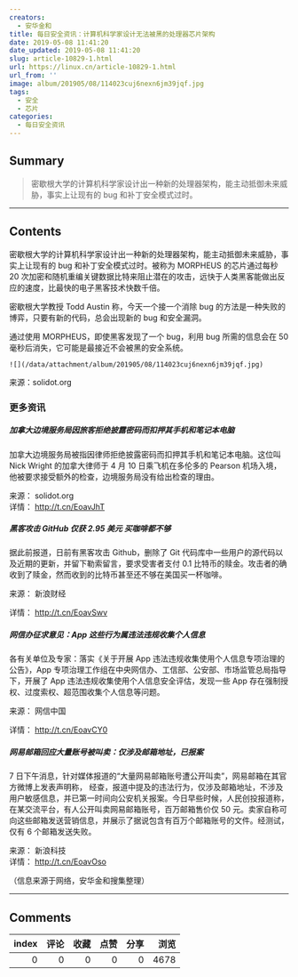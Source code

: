 ```yaml
---
creators:
  - 安华金和
title: 每日安全资讯：计算机科学家设计无法被黑的处理器芯片架构
date: 2019-05-08 11:41:20
date_updated: 2019-05-08 11:41:20
slug: article-10829-1.html
url: https://linux.cn/article-10829-1.html
url_from: ''
image: album/201905/08/114023cuj6nexn6jm39jqf.jpg
tags:
  - 安全
  - 芯片
categories:
  - 每日安全资讯
---
```


## Summary

> 密歇根大学的计算机科学家设计出一种新的处理器架构，能主动抵御未来威胁，事实上让现有的 bug 和补丁安全模式过时。

***

<!-- more -->

## Contents

密歇根大学的计算机科学家设计出一种新的处理器架构，能主动抵御未来威胁，事实上让现有的 bug 和补丁安全模式过时。被称为 MORPHEUS 的芯片通过每秒 20 次加密和随机重编关键数据比特来阻止潜在的攻击，远快于人类黑客能做出反应的速度，比最快的电子黑客技术快数千倍。

密歇根大学教授 Todd Austin 称，今天一个接一个消除 bug 的方法是一种失败的博弈，只要有新的代码，总会出现新的 bug 和安全漏洞。

通过使用 MORPHEUS，即使黑客发现了一个 bug，利用 bug 所需的信息会在 50 毫秒后消失，它可能是最接近不会被黑的安全系统。

`![](/data/attachment/album/201905/08/114023cuj6nexn6jm39jqf.jpg)`

来源：solidot.org

### 更多资讯

##### 加拿大边境服务局因旅客拒绝披露密码而扣押其手机和笔记本电脑

加拿大边境服务局被指因律师拒绝披露密码而扣押其手机和笔记本电脑。这位叫 Nick Wright 的加拿大律师于 4 月 10 日乘飞机在多伦多的 Pearson 机场入境，他被要求接受额外的检查，边境服务局没有给出检查的理由。

来源： solidot.org  
详情： <http://t.cn/EoavJhT> 

##### 黑客攻击 GitHub 仅获 2.95 美元 买咖啡都不够

据此前报道，日前有黑客攻击 Github，删除了 Git 代码库中一些用户的源代码以及近期的更新，并留下勒索留言，要求受害者支付 0.1 比特币的赎金。攻击者的确收到了赎金，然而收到的比特币甚至还不够在美国买一杯咖啡。

来源： 新浪财经

详情： <http://t.cn/EoavSwv> 

##### 网信办征求意见：App 这些行为属违法违规收集个人信息

各有关单位及专家：落实《关于开展 App 违法违规收集使用个人信息专项治理的公告》，App 专项治理工作组在中央网信办、工信部、公安部、市场监管总局指导下，开展了 App 违法违规收集使用个人信息安全评估，发现一些 App 存在强制授权、过度索权、超范围收集个人信息等问题。

来源： 网信中国

详情： <http://t.cn/EoavCY0> 

##### 网易邮箱回应大量账号被叫卖：仅涉及邮箱地址，已报案

7 日下午消息，针对媒体报道的“大量网易邮箱账号遭公开叫卖”，网易邮箱在其官方微博上发表声明称， 经查，报道中提及的违法行为，仅涉及邮箱地址，不涉及用户敏感信息，并已第一时间向公安机关报案。今日早些时候，人民创投报道称，在某交流平台，有人公开叫卖网易邮箱账号，百万邮箱售价仅 50 元。卖家自称可向这些邮箱发送营销信息，并展示了据说包含有百万个邮箱账号的文件。经测试，仅有 6 个邮箱发送失败。

来源： 新浪科技  
详情： <http://t.cn/EoavOso> 

（信息来源于网络，安华金和搜集整理）

***

## Comments


|   index |   评论 |   收藏 |   点赞 |   分享 |   浏览 |
|--------:|-------:|-------:|-------:|-------:|-------:|
|       0 |      0 |      0 |      0 |      0 |   4678 |
